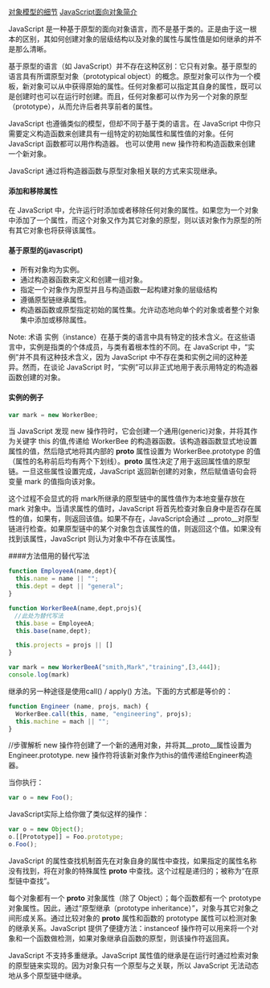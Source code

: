 [对象模型的细节](https://developer.mozilla.org/zh-CN/docs/Web/JavaScript/Guide/Details_of_the_Object_Model)
[JavaScript面向对象简介](https://developer.mozilla.org/zh-CN/docs/Web/JavaScript/Introduction_to_Object-Oriented_JavaScript)

JavaScript 是一种基于原型的面向对象语言，而不是基于类的。正是由于这一根本的区别，其如何创建对象的层级结构以及对象的属性与属性值是如何继承的并不是那么清晰。


基于原型的语言（如 JavaScript）并不存在这种区别：它只有对象。基于原型的语言具有所谓原型对象（prototypical object）的概念。原型对象可以作为一个模板，新对象可以从中获得原始的属性。任何对象都可以指定其自身的属性，既可以是创建时也可以在运行时创建。而且，任何对象都可以作为另一个对象的原型（prototype），从而允许后者共享前者的属性。

JavaScript 也遵循类似的模型，但却不同于基于类的语言。在 JavaScript 中你只需要定义构造函数来创建具有一组特定的初始属性和属性值的对象。任何 JavaScript 函数都可以用作构造器。 也可以使用 new 操作符和构造函数来创建一个新对象。

JavaScript 通过将构造器函数与原型对象相关联的方式来实现继承。

#### 添加和移除属性 
在 JavaScript 中，允许运行时添加或者移除任何对象的属性。如果您为一个对象中添加了一个属性，而这个对象又作为其它对象的原型，则以该对象作为原型的所有其它对象也将获得该属性。

#### 基于原型的(javascript)
* 所有对象均为实例。
* 通过构造器函数来定义和创建一组对象。
* 指定一个对象作为原型并且与构造函数一起构建对象的层级结构
* 遵循原型链继承属性。
* 构造器函数或原型指定初始的属性集。允许动态地向单个的对象或者整个对象集中添加或移除属性。


Note: 术语 实例（instance）在基于类的语言中具有特定的技术含义。在这些语言中，实例是指类的个体成员，与类有着根本性的不同。在 JavaScript 中，“实例”并不具有这种技术含义，因为 JavaScript 中不存在类和实例之间的这种差异。然而，在谈论 JavaScript 时，“实例”可以非正式地用于表示用特定的构造器函数创建的对象。

#### 实例的例子 

```js
var mark = new WorkerBee;
```
当 JavaScript 发现 new 操作符时，它会创建一个通用(generic)对象，并将其作为关键字 this 的值,传递给 WorkerBee 的构造器函数。该构造器函数显式地设置属性的值，然后隐式地将其内部的 __proto__ 属性设置为 WorkerBee.prototype 的值（属性的名称前后均有两个下划线）。__proto__ 属性决定了用于返回属性值的原型链。一旦这些属性设置完成，JavaScript 返回新创建的对象，然后赋值语句会将变量 mark 的值指向该对象。

这个过程不会显式的将 mark所继承的原型链中的属性值作为本地变量存放在 mark 对象中。当请求属性的值时，JavaScript 将首先检查对象自身中是否存在属性的值，如果有，则返回该值。如果不存在，JavaScript会通过 __proto__对原型链进行检查。如果原型链中的某个对象包含该属性的值，则返回这个值。如果没有找到该属性，JavaScript 则认为对象中不存在该属性。

####方法借用的替代写法
```js
function EmployeeA(name,dept){
  this.name = name || "";
  this.dept = dept || "general";
}

function WorkerBeeA(name,dept,projs){
　//此处为替代写法
  this.base = EmployeeA;
  this.base(name,dept);

  this.projects = projs || []
}

var mark = new WorkerBeeA("smith,Mark","training",[3,444]);
console.log(mark)

```

继承的另一种途径是使用call() / apply() 方法。下面的方式都是等价的：
```js 
function Engineer (name, projs, mach) {
  WorkerBee.call(this, name, "engineering", projs);
  this.machine = mach || "";
}
```

//步骤解析
new 操作符创建了一个新的通用对象，并将其__proto__属性设置为 Engineer.prototype.
new 操作符将该新对象作为this的值传递给Engineer构造器。

当你执行：
```js 
var o = new Foo();
```

JavaScript实际上给你做了类似这样的操作：
```js 
var o = new Object();
o.[[Prototype]] = Foo.prototype;
o.Foo();
```

JavaScript 的属性查找机制首先在对象自身的属性中查找，如果指定的属性名称没有找到，将在对象的特殊属性 __proto__ 中查找。这个过程是递归的；被称为“在原型链中查找”。


每个对象都有一个 __proto__ 对象属性（除了 Object）；每个函数都有一个 prototype 对象属性。因此，通过“原型继承（prototype inheritance）”，对象与其它对象之间形成关系。通过比较对象的 __proto__ 属性和函数的 prototype 属性可以检测对象的继承关系。JavaScript 提供了便捷方法：instanceof 操作符可以用来将一个对象和一个函数做检测，如果对象继承自函数的原型，则该操作符返回真。


JavaScript 不支持多重继承。JavaScript 属性值的继承是在运行时通过检索对象的原型链来实现的。因为对象只有一个原型与之关联，所以 JavaScript 无法动态地从多个原型链中继承。

